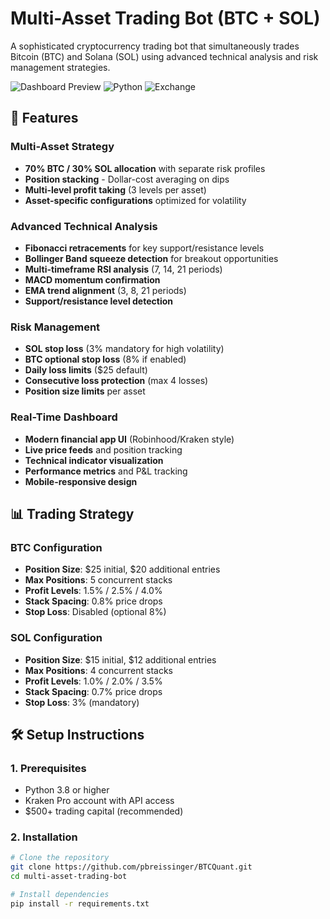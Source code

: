 # Multi-Asset Trading Bot (BTC + SOL)

A sophisticated cryptocurrency trading bot that simultaneously trades Bitcoin (BTC) and Solana (SOL) using advanced technical analysis and risk management strategies.

![Dashboard Preview](https://img.shields.io/badge/Dashboard-Live%20Web%20Interface-brightgreen)
![Python](https://img.shields.io/badge/Python-3.8%2B-blue)
![Exchange](https://img.shields.io/badge/Exchange-Kraken-purple)

## 🚀 Features

### **Multi-Asset Strategy**
- **70% BTC / 30% SOL allocation** with separate risk profiles
- **Position stacking** - Dollar-cost averaging on dips
- **Multi-level profit taking** (3 levels per asset)
- **Asset-specific configurations** optimized for volatility

### **Advanced Technical Analysis**
- **Fibonacci retracements** for key support/resistance levels
- **Bollinger Band squeeze detection** for breakout opportunities
- **Multi-timeframe RSI analysis** (7, 14, 21 periods)
- **MACD momentum confirmation**
- **EMA trend alignment** (3, 8, 21 periods)
- **Support/resistance level detection**

### **Risk Management**
- **SOL stop loss** (3% mandatory for high volatility)
- **BTC optional stop loss** (8% if enabled)
- **Daily loss limits** ($25 default)
- **Consecutive loss protection** (max 4 losses)
- **Position size limits** per asset

### **Real-Time Dashboard**
- **Modern financial app UI** (Robinhood/Kraken style)
- **Live price feeds** and position tracking
- **Technical indicator visualization**
- **Performance metrics** and P&L tracking
- **Mobile-responsive design**

## 📊 Trading Strategy

### **BTC Configuration**
- **Position Size**: $25 initial, $20 additional entries
- **Max Positions**: 5 concurrent stacks
- **Profit Levels**: 1.5% / 2.5% / 4.0%
- **Stack Spacing**: 0.8% price drops
- **Stop Loss**: Disabled (optional 8%)

### **SOL Configuration**
- **Position Size**: $15 initial, $12 additional entries
- **Max Positions**: 4 concurrent stacks
- **Profit Levels**: 1.0% / 2.0% / 3.5%
- **Stack Spacing**: 0.7% price drops
- **Stop Loss**: 3% (mandatory)

## 🛠️ Setup Instructions

### **1. Prerequisites**
- Python 3.8 or higher
- Kraken Pro account with API access
- $500+ trading capital (recommended)

### **2. Installation**

```bash
# Clone the repository
git clone https://github.com/pbreissinger/BTCQuant.git
cd multi-asset-trading-bot

# Install dependencies
pip install -r requirements.txt
